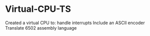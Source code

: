 # Virtual-CPU-TS

Created a virtual CPU to:
  handle interrupts 
  Include an ASCII encoder
  Translate 6502 assembly language 
